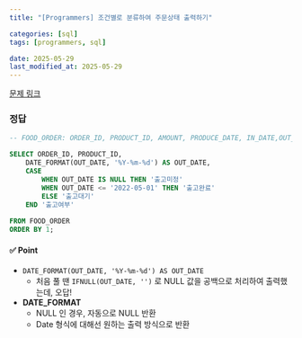 ```yaml
---
title: "[Programmers] 조건별로 분류하여 주문상태 출력하기"

categories: [sql]
tags: [programmers, sql]

date: 2025-05-29
last_modified_at: 2025-05-29
---
```

[문제 링크](https://school.programmers.co.kr/learn/courses/30/lessons/131113)

### 정답
```sql
-- FOOD_ORDER: ORDER_ID, PRODUCT_ID, AMOUNT, PRODUCE_DATE, IN_DATE,OUT_DATE,FACTORY_ID, WAREHOUSE_ID

SELECT ORDER_ID, PRODUCT_ID, 
    DATE_FORMAT(OUT_DATE, '%Y-%m-%d') AS OUT_DATE,
    CASE
        WHEN OUT_DATE IS NULL THEN '출고미정'
        WHEN OUT_DATE <= '2022-05-01' THEN '출고완료'
        ELSE '출고대기'
    END '출고여부'
    
FROM FOOD_ORDER
ORDER BY 1; 
```

#### ✅ Point
- `DATE_FORMAT(OUT_DATE, '%Y-%m-%d') AS OUT_DATE`
    - 처음 풀 땐 `IFNULL(OUT_DATE, '')` 로 NULL 값을 공백으로 처리하여 출력했는데, 오답!
- **DATE_FORMAT**
    - NULL 인 경우, 자동으로 NULL 반환
    - Date 형식에 대해선 원하는 출력 방식으로 반환